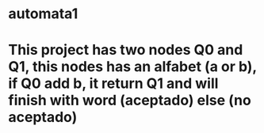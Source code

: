 # automata1
# This project has two nodes Q0 and Q1, this nodes has an alfabet (a or b), if Q0 add b, it return Q1 and will finish with word (aceptado) else (no aceptado)
